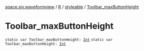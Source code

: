 [space.siy.waveformview](../../index.md) / [R](../index.md) / [styleable](index.md) / [Toolbar_maxButtonHeight](./-toolbar_max-button-height.md)

# Toolbar_maxButtonHeight

`static var Toolbar_maxButtonHeight: `[`Int`](https://kotlinlang.org/api/latest/jvm/stdlib/kotlin/-int/index.html)
`static var Toolbar_maxButtonHeight: `[`Int`](https://kotlinlang.org/api/latest/jvm/stdlib/kotlin/-int/index.html)